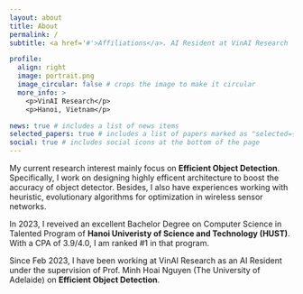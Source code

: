 ```yaml
---
layout: about
title: About
permalink: /
subtitle: <a href='#'>Affiliations</a>. AI Resident at VinAI Research

profile:
  align: right
  image: portrait.png
  image_circular: false # crops the image to make it circular
  more_info: >
    <p>VinAI Research</p>
    <p>Hanoi, Vietnam</p>

news: true # includes a list of news items
selected_papers: true # includes a list of papers marked as "selected={true}"
social: true # includes social icons at the bottom of the page
---
```


My current research interest mainly focus on **Efficient Object Detection**. Specifically, I work on designing highly efficent architecture to boost the accuracy of object detector. Besides, I also have experiences working with heuristic, evolutionary algorithms for optimization in wireless sensor networks.   

In 2023, I reveived an excellent Bachelor Degree on Computer Science in Talented Program of **Hanoi Univeristy of Science and Technology (HUST)**. With a CPA of 3.9/4.0, I am ranked #1 in that program.

Since Feb 2023, I have been working at VinAI Research as an AI Resident under the supervision of Prof. Minh Hoai Nguyen (The University of Adelaide) on **Efficient Object Detection**.   

